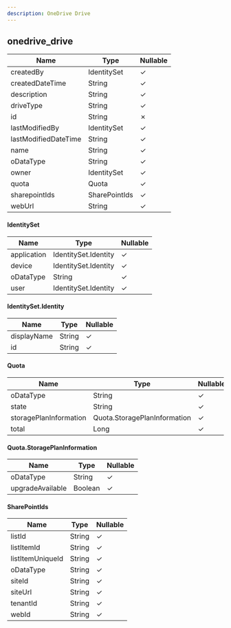 ```yaml
---
description: OneDrive Drive
---
```

onedrive_drive
--------------

| **Name**             | **Type**      | **Nullable** |
| -------------------- | ------------- | ------------ |
| createdBy            | IdentitySet   | &check;      |
| createdDateTime      | String        | &check;      |
| description          | String        | &check;      |
| driveType            | String        | &check;      |
| id                   | String        | &cross;      |
| lastModifiedBy       | IdentitySet   | &check;      |
| lastModifiedDateTime | String        | &check;      |
| name                 | String        | &check;      |
| oDataType            | String        | &check;      |
| owner                | IdentitySet   | &check;      |
| quota                | Quota         | &check;      |
| sharepointIds        | SharePointIds | &check;      |
| webUrl               | String        | &check;      |

#### IdentitySet
| **Name**    | **Type**             | **Nullable** |
| ----------- | -------------------- | ------------ |
| application | IdentitySet.Identity | &check;      |
| device      | IdentitySet.Identity | &check;      |
| oDataType   | String               | &check;      |
| user        | IdentitySet.Identity | &check;      |

#### IdentitySet.Identity
| **Name**    | **Type** | **Nullable** |
| ----------- | -------- | ------------ |
| displayName | String   | &check;      |
| id          | String   | &check;      |

#### Quota
| **Name**               | **Type**                     | **Nullable** |
| ---------------------- | ---------------------------- | ------------ |
| oDataType              | String                       | &check;      |
| state                  | String                       | &check;      |
| storagePlanInformation | Quota.StoragePlanInformation | &check;      |
| total                  | Long                         | &check;      |

#### Quota.StoragePlanInformation
| **Name**         | **Type** | **Nullable** |
| ---------------- | -------- | ------------ |
| oDataType        | String   | &check;      |
| upgradeAvailable | Boolean  | &check;      |

#### SharePointIds
| **Name**         | **Type** | **Nullable** |
| ---------------- | -------- | ------------ |
| listId           | String   | &check;      |
| listItemId       | String   | &check;      |
| listItemUniqueId | String   | &check;      |
| oDataType        | String   | &check;      |
| siteId           | String   | &check;      |
| siteUrl          | String   | &check;      |
| tenantId         | String   | &check;      |
| webId            | String   | &check;      |
